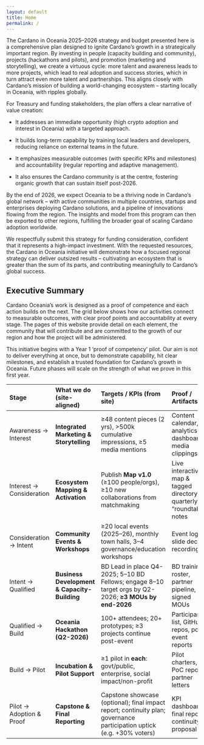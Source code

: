 ```yaml
---
layout: default
title: Home
permalink: /
---
```

<div class="home-section-1" markdown="1">

The Cardano in Oceania 2025–2026 strategy and budget presented here is a comprehensive plan designed to ignite Cardano’s growth in a strategically important region. By investing in people (capacity building and community), projects (hackathons and pilots), and promotion (marketing and storytelling), we create a virtuous cycle: more talent and awareness leads to more projects, which lead to real adoption and success stories, which in turn attract even more talent and partnerships. This aligns closely with Cardano’s mission of building a world-changing ecosystem – starting locally in Oceania, with ripples globally.

For Treasury and funding stakeholders, the plan offers a clear narrative of value creation:

- It addresses an immediate opportunity (high crypto adoption and interest in Oceania) with a targeted approach.

- It builds long-term capability by training local leaders and developers, reducing reliance on external teams in the future.

- It emphasizes measurable outcomes (with specific KPIs and milestones) and accountability (regular reporting and adaptive management).

- It also ensures the Cardano community is at the centre, fostering organic growth that can sustain itself post-2026.

By the end of 2026, we expect Oceania to be a thriving node in Cardano’s global network – with active communities in multiple countries, startups and enterprises deploying Cardano solutions, and a pipeline of innovations flowing from the region. The insights and model from this program can then be exported to other regions, fulfilling the broader goal of scaling Cardano adoption worldwide.

We respectfully submit this strategy for funding consideration, confident that it represents a high-impact investment. With the requested resources, the Cardano in Oceania initiative will demonstrate how a focused regional strategy can deliver outsized results – cultivating an ecosystem that is greater than the sum of its parts, and contributing meaningfully to Cardano’s global success.

</div>
<div class="home-section-2" markdown="1">

## Executive Summary

Cardano Oceania’s work is designed as a proof of competence and each action builds on the next. The grid below shows how our activities connect to measurable outcomes, with clear proof points and accountability at every stage. The pages of this website provide detail on each element, the community that will contribute and are committed to the growth of our region and how the project will be administered.

This initiative begins with a Year 1 ‘proof of competency’ pilot. Our aim is not to deliver everything at once, but to demonstrate capability, hit clear milestones, and establish a trusted foundation for Cardano’s growth in Oceania. Future phases will scale on the strength of what we prove in this first year.

| Stage | What we do (site-aligned) | Targets / KPIs (from site) | Proof / Artifacts | Accountable |
| :---- | :---- | :---- | :---- | :---- |
| Awareness → Interest | **Integrated Marketing & Storytelling** | ≥48 content pieces (2 yrs), >500k cumulative impressions, ≥5 media mentions | Content calendar, analytics dashboards, media clippings | Comms lead & community champions.  |
| Interest → Consideration | **Ecosystem Mapping & Activation** | Publish **Map v1.0** (≥100 people/orgs), ≥10 new collaborations from matchmaking | Live interactive map & tagged directory, quarterly “roundtable” notes | Ecosystem coordinator.  |
| Consideration → Intent | **Community Events & Workshops** | ≥20 local events (2025–26), monthly town halls, 3–4 governance/education workshops | Event logs, slide decks, recordings | Events lead & local hosts.  |
| Intent → Qualified | **Business Development & Capacity-Building** | BD Lead in place Q4-2025; 5–10 BD Fellows; engage 8–10 target orgs by Q2-2026; **≥3 MOUs by end-2026** | BD training roster, partner pipeline, signed MOUs | BD lead & fellows.  |
| Qualified → Build | **Oceania Hackathon (Q2-2026)** | 100+ attendees; 20+ prototypes; ≥3 projects continue post-event | Participant list, GitHub repos, post-event reports | Hackathon director & mentors.  |
| Build → Pilot | **Incubation & Pilot Support** | ≥1 pilot in **each**: govt/public, enterprise, social impact/non-profit | Pilot charters, PoC reports, partner letters | BD lead & project owners.  |
| Pilot → Adoption & Proof | **Capstone & Final Reporting** | Capstone showcase (optional); final impact report; continuity plan; governance participation uptick (e.g. +30% voters) | KPI dashboard, final report, continuity proposal | Program manager & governance leads.   |

</div>